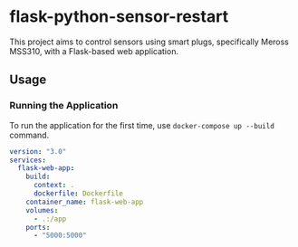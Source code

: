 # flask-python-sensor-restart

This project aims to control sensors using smart plugs, specifically Meross MSS310, with a Flask-based web application.

## Usage

### Running the Application

To run the application for the first time, use `docker-compose up --build` command.

```yaml
version: "3.0"
services:
  flask-web-app:
    build:
      context: .
      dockerfile: Dockerfile
    container_name: flask-web-app
    volumes:
      - .:/app
    ports:
      - "5000:5000"
